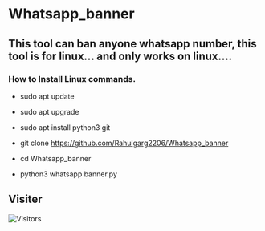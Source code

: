 # Whatsapp_banner
## This tool can ban anyone whatsapp number, this tool is for linux... and only works on linux....

### How to Install Linux commands.

* sudo apt update

* sudo apt upgrade

* sudo apt install python3 git

* git clone https://github.com/Rahulgarg2206/Whatsapp_banner

* cd Whatsapp_banner

* python3 whatsapp banner.py

## Visiter

<img src="https://profile-counter.glitch.me/kdo2064/count.svg" alt="Visitors">
